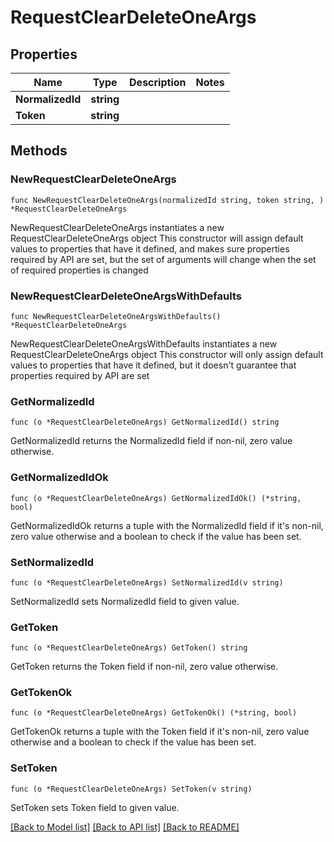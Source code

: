 # RequestClearDeleteOneArgs

## Properties

Name | Type | Description | Notes
------------ | ------------- | ------------- | -------------
**NormalizedId** | **string** |  | 
**Token** | **string** |  | 

## Methods

### NewRequestClearDeleteOneArgs

`func NewRequestClearDeleteOneArgs(normalizedId string, token string, ) *RequestClearDeleteOneArgs`

NewRequestClearDeleteOneArgs instantiates a new RequestClearDeleteOneArgs object
This constructor will assign default values to properties that have it defined,
and makes sure properties required by API are set, but the set of arguments
will change when the set of required properties is changed

### NewRequestClearDeleteOneArgsWithDefaults

`func NewRequestClearDeleteOneArgsWithDefaults() *RequestClearDeleteOneArgs`

NewRequestClearDeleteOneArgsWithDefaults instantiates a new RequestClearDeleteOneArgs object
This constructor will only assign default values to properties that have it defined,
but it doesn't guarantee that properties required by API are set

### GetNormalizedId

`func (o *RequestClearDeleteOneArgs) GetNormalizedId() string`

GetNormalizedId returns the NormalizedId field if non-nil, zero value otherwise.

### GetNormalizedIdOk

`func (o *RequestClearDeleteOneArgs) GetNormalizedIdOk() (*string, bool)`

GetNormalizedIdOk returns a tuple with the NormalizedId field if it's non-nil, zero value otherwise
and a boolean to check if the value has been set.

### SetNormalizedId

`func (o *RequestClearDeleteOneArgs) SetNormalizedId(v string)`

SetNormalizedId sets NormalizedId field to given value.


### GetToken

`func (o *RequestClearDeleteOneArgs) GetToken() string`

GetToken returns the Token field if non-nil, zero value otherwise.

### GetTokenOk

`func (o *RequestClearDeleteOneArgs) GetTokenOk() (*string, bool)`

GetTokenOk returns a tuple with the Token field if it's non-nil, zero value otherwise
and a boolean to check if the value has been set.

### SetToken

`func (o *RequestClearDeleteOneArgs) SetToken(v string)`

SetToken sets Token field to given value.



[[Back to Model list]](../README.md#documentation-for-models) [[Back to API list]](../README.md#documentation-for-api-endpoints) [[Back to README]](../README.md)


